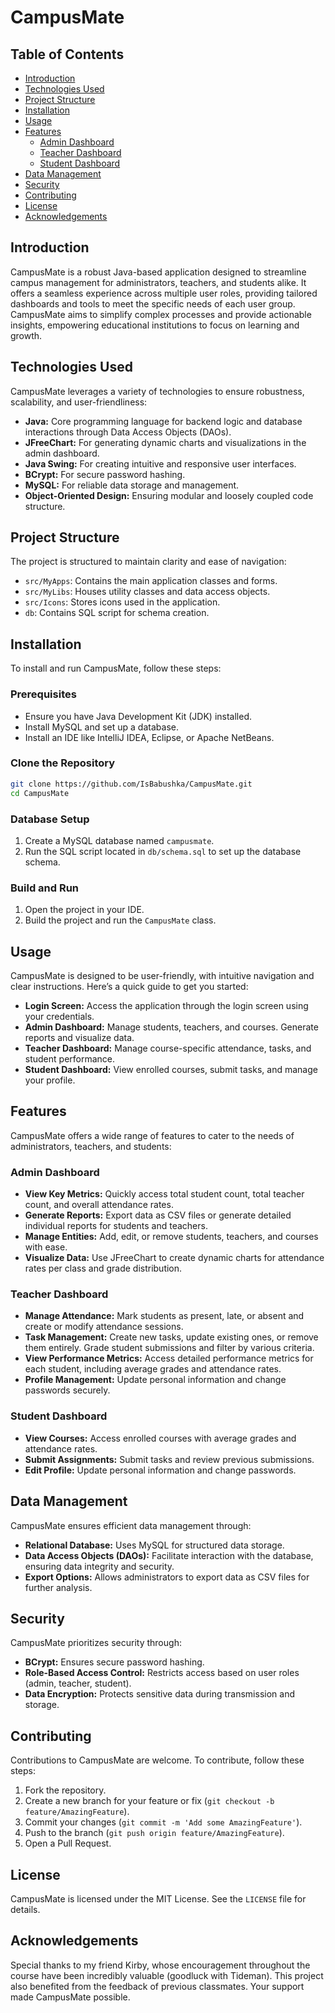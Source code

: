 # CampusMate

## Table of Contents
- [Introduction](#introduction)
- [Technologies Used](#technologies-used)
- [Project Structure](#project-structure)
- [Installation](#installation)
- [Usage](#usage)
- [Features](#features)
  - [Admin Dashboard](#admin-dashboard)
  - [Teacher Dashboard](#teacher-dashboard)
  - [Student Dashboard](#student-dashboard)
- [Data Management](#data-management)
- [Security](#security)
- [Contributing](#contributing)
- [License](#license)
- [Acknowledgements](#acknowledgements)

## Introduction

CampusMate is a robust Java-based application designed to streamline campus management for administrators, teachers, and students alike. It offers a seamless experience across multiple user roles, providing tailored dashboards and tools to meet the specific needs of each user group. CampusMate aims to simplify complex processes and provide actionable insights, empowering educational institutions to focus on learning and growth.

## Technologies Used

CampusMate leverages a variety of technologies to ensure robustness, scalability, and user-friendliness:

-   **Java:** Core programming language for backend logic and database interactions through Data Access Objects (DAOs).
-   **JFreeChart:** For generating dynamic charts and visualizations in the admin dashboard.
-   **Java Swing:** For creating intuitive and responsive user interfaces.
-   **BCrypt:** For secure password hashing.
-   **MySQL:** For reliable data storage and management.
-   **Object-Oriented Design:** Ensuring modular and loosely coupled code structure.

## Project Structure

The project is structured to maintain clarity and ease of navigation:

-   `src/MyApps`: Contains the main application classes and forms.
-   `src/MyLibs`: Houses utility classes and data access objects.
-   `src/Icons`: Stores icons used in the application.
-   `db`: Contains SQL script for schema creation.

## Installation

To install and run CampusMate, follow these steps:

### Prerequisites

-   Ensure you have Java Development Kit (JDK) installed.
-   Install MySQL and set up a database.
-   Install an IDE like IntelliJ IDEA, Eclipse, or Apache NetBeans.

### Clone the Repository

```bash
git clone https://github.com/IsBabushka/CampusMate.git  
cd CampusMate
```

### Database Setup

1.  Create a MySQL database named `campusmate`.
2.  Run the SQL script located in `db/schema.sql` to set up the database schema.

### Build and Run

1.  Open the project in your IDE.
2.  Build the project and run the `CampusMate` class.

## Usage

CampusMate is designed to be user-friendly, with intuitive navigation and clear instructions. Here’s a quick guide to get you started:

-   **Login Screen:** Access the application through the login screen using your credentials.
-   **Admin Dashboard:** Manage students, teachers, and courses. Generate reports and visualize data.
-   **Teacher Dashboard:** Manage course-specific attendance, tasks, and student performance.
-   **Student Dashboard:** View enrolled courses, submit tasks, and manage your profile.

## Features

CampusMate offers a wide range of features to cater to the needs of administrators, teachers, and students:

### Admin Dashboard

-   **View Key Metrics:** Quickly access total student count, total teacher count, and overall attendance rates.
-   **Generate Reports:** Export data as CSV files or generate detailed individual reports for students and teachers.
-   **Manage Entities:** Add, edit, or remove students, teachers, and courses with ease.
-   **Visualize Data:** Use JFreeChart to create dynamic charts for attendance rates per class and grade distribution.

### Teacher Dashboard

-   **Manage Attendance:** Mark students as present, late, or absent and create or modify attendance sessions.
-   **Task Management:** Create new tasks, update existing ones, or remove them entirely. Grade student submissions and filter by various criteria.
-   **View Performance Metrics:** Access detailed performance metrics for each student, including average grades and attendance rates.
-   **Profile Management:** Update personal information and change passwords securely.

### Student Dashboard

-   **View Courses:** Access enrolled courses with average grades and attendance rates.
-   **Submit Assignments:** Submit tasks and review previous submissions.
-   **Edit Profile:** Update personal information and change passwords.

## Data Management

CampusMate ensures efficient data management through:

-   **Relational Database:** Uses MySQL for structured data storage.
-   **Data Access Objects (DAOs):** Facilitate interaction with the database, ensuring data integrity and security.
-   **Export Options:** Allows administrators to export data as CSV files for further analysis.

## Security

CampusMate prioritizes security through:

-   **BCrypt:** Ensures secure password hashing.
-   **Role-Based Access Control:** Restricts access based on user roles (admin, teacher, student).
-   **Data Encryption:** Protects sensitive data during transmission and storage.

## Contributing

Contributions to CampusMate are welcome. To contribute, follow these steps:

1.  Fork the repository.
2.  Create a new branch for your feature or fix (`git checkout -b feature/AmazingFeature`).
3.  Commit your changes (`git commit -m 'Add some AmazingFeature'`).
4.  Push to the branch (`git push origin feature/AmazingFeature`).
5.  Open a Pull Request.

## License

CampusMate is licensed under the MIT License. See the `LICENSE` file for details.

## Acknowledgements

Special thanks to my friend Kirby, whose encouragement throughout the course have been incredibly valuable (goodluck with Tideman). This project also benefited from the feedback of previous classmates. Your support made CampusMate possible. 
